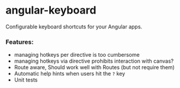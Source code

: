 angular-keyboard
================

Configurable keyboard shortcuts for your Angular apps.

### Features:
- managing hotkeys per directive is too cumbersome
- managing hotkeys via directive prohibits interaction with canvas?
- Route aware, Should work well with Routes (but not require them)
- Automatic help hints when users hit the `?` key
- Unit tests
